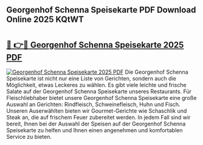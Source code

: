## Georgenhof Schenna Speisekarte PDF Download Online 2025 KQtWT

# <h2><a href="http://gca0irt.nevu.top/?p=Georgenhof+Schenna+Speisekarte">🔗 👉🔴 Georgenhof Schenna Speisekarte 2025 PDF</a></h2>

[![Georgenhof Schenna Speisekarte 2025 PDF](https://i.imgur.com/dBaPXMq.png)](http://gca0irt.nevu.top/?p=Georgenhof+Schenna+Speisekarte)
Die Georgenhof Schenna Speisekarte ist nicht nur eine Liste von Gerichten, sondern auch die Möglichkeit, etwas Leckeres zu wählen. Es gibt viele leichte und frische Salate auf der Georgenhof Schenna Speisekarte unseres Restaurants. Für Fleischliebhaber bietet unsere Georgenhof Schenna Speisekarte eine große Auswahl an Gerichten: Rindfleisch, Schweinefleisch, Huhn und Fisch. Unseren Auserwählten bieten wir Gourmet-Gerichte wie Schaschlik und Steak an, die auf frischem Feuer zubereitet werden. In jedem Fall sind wir bereit, Ihnen bei der Auswahl der Speisen auf der Georgenhof Schenna Speisekarte zu helfen und Ihnen einen angenehmen und komfortablen Service zu bieten.
